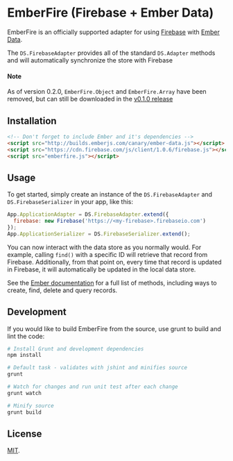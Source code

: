 # EmberFire (Firebase + Ember Data)

EmberFire is an officially supported adapter for using
[Firebase](http://www.firebase.com/?utm_medium=web&utm_source=emberFire) with
[Ember Data](https://github.com/emberjs/data).

The `DS.FirebaseAdapter` provides all of the standard `DS.Adapter` methods and will automatically synchronize the store with Firebase

#### Note
As of version 0.2.0, `EmberFire.Object` and `EmberFire.Array` have been removed, but can still be downloaded in the [v0.1.0 release](https://github.com/firebase/emberFire/releases/tag/v0.1.0)

## Installation

```html
<!-- Don't forget to include Ember and it's dependencies -->
<script src="http://builds.emberjs.com/canary/ember-data.js"></script>
<script src="https://cdn.firebase.com/js/client/1.0.6/firebase.js"></script>
<script src="emberfire.js"></script>
```

## Usage

To get started, simply create an instance of the
`DS.FirebaseAdapter` and `DS.FirebaseSerializer` in your app, like this:

```js
App.ApplicationAdapter = DS.FirebaseAdapter.extend({
  firebase: new Firebase('https://<my-firebase>.firebaseio.com')
});
App.ApplicationSerializer = DS.FirebaseSerializer.extend();
```

You can now interact with the data store as you normally would. For example,
calling `find()` with a specific ID will retrieve that record from Firebase.
Additionally, from that point on, every time that record is updated in Firebase,
it will automatically be updated in the local data store.

See the [Ember documentation](http://emberjs.com/guides/models/) for a full
list of methods, including ways to create, find, delete and query records.

## Development

If you would like to build EmberFire from the source, use grunt to build and lint the code:

```bash
# Install Grunt and development dependencies
npm install

# Default task - validates with jshint and minifies source
grunt

# Watch for changes and run unit test after each change
grunt watch

# Minify source
grunt build
```

## License

[MIT](http://firebase.mit-license.org).
